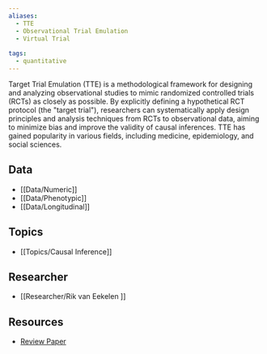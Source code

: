 ```yaml
---
aliases:
  - TTE
  - Observational Trial Emulation
  - Virtual Trial
 
tags:
  - quantitative 
---
```


Target Trial Emulation (TTE) is a methodological framework for designing and analyzing observational studies to mimic randomized controlled trials (RCTs) as closely as possible. By explicitly defining a hypothetical RCT protocol (the "target trial"), researchers can systematically apply design principles and analysis techniques from RCTs to observational data, aiming to minimize bias and improve the validity of causal inferences. TTE has gained popularity in various fields, including medicine, epidemiology, and social sciences.

## Data

 - [[Data/Numeric]]
 - [[Data/Phenotypic]]
 - [[Data/Longitudinal]]

## Topics

  - [[Topics/Causal Inference]]

## Researcher

  - [[Researcher/Rik van Eekelen ]]

## Resources

  - [Review Paper](https://www.bmj.com/content/378/bmj-2022-071108)
